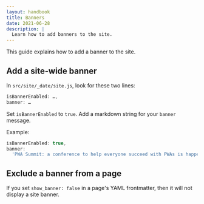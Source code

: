 ```yaml
---
layout: handbook
title: Banners
date: 2021-06-28
description: |
  Learn how to add banners to the site.
---
```


This guide explains how to add a banner to the site.

## Add a site-wide banner

In `src/site/_date/site.js`, look for these two lines:

```js
isBannerEnabled: …,
banner: …
```

Set `isBannerEnabled` to `true`.
Add a markdown string for your `banner` message.

Example:

```js
isBannerEnabled: true,
banner:
  'PWA Summit: a conference to help everyone succeed with PWAs is happening Oct 6 & 7. [Submit your talk now](https://pwasummit.org).',
```

## Exclude a banner from a page

If you set `show_banner: false` in a page's YAML frontmatter, then it will
not display a site banner.
